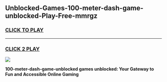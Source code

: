 
## Unblocked-Games-100-meter-dash-game-unblocked-Play-Free-mmrgz
<h3>
<a href="https://premium76.site?title=100-meter-dash-game-unblocked&ref=18A1">CLICK TO PLAY</a></h3>
<hr>

<h3>
<a href="https://premium76.site?title=100-meter-dash-game-unblocked&ref=18A1">CLICK 2 PLAY</a>
  
</h3>

<a href="https://premium76.site?title=100-meter-dash-game-unblocked&ref=18A1"><img src="https://clearcache.store/games.png"></a>


**100-meter-dash-game-unblocked games unblocked: Your Gateway to Fun and Accessible Online Gaming**
